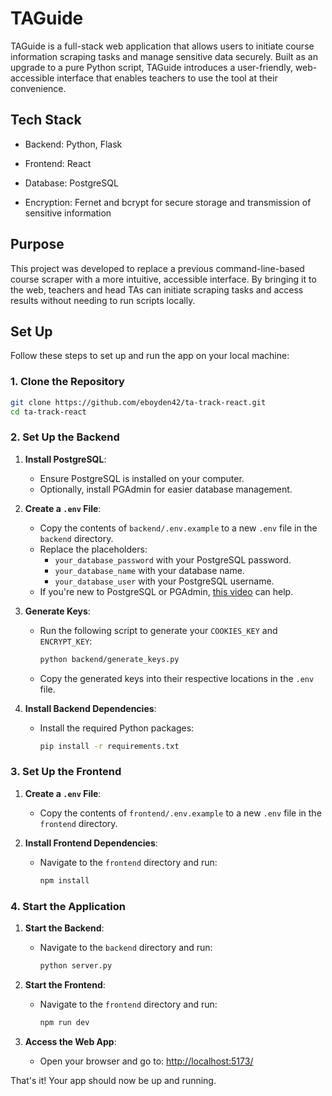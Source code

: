 # TAGuide

TAGuide is a full-stack web application that allows users to initiate course information scraping tasks and manage sensitive data securely. Built as an upgrade to a pure Python script, TAGuide introduces a user-friendly, web-accessible interface that enables teachers to use the tool at their convenience.

## Tech Stack

- Backend: Python, Flask

- Frontend: React

- Database: PostgreSQL

- Encryption: Fernet and bcrypt for secure storage and transmission of sensitive information

## Purpose

This project was developed to replace a previous command-line-based course scraper with a more intuitive, accessible interface. By bringing it to the web, teachers and head TAs can initiate scraping tasks and access results without needing to run scripts locally.

## Set Up

Follow these steps to set up and run the app on your local machine:

### 1. Clone the Repository
```bash
git clone https://github.com/eboyden42/ta-track-react.git
cd ta-track-react
```

### 2. Set Up the Backend

1. **Install PostgreSQL**:
   - Ensure PostgreSQL is installed on your computer.
   - Optionally, install PGAdmin for easier database management.

2. **Create a `.env` File**:
   - Copy the contents of `backend/.env.example` to a new `.env` file in the `backend` directory.
   - Replace the placeholders:
     - `your_database_password` with your PostgreSQL password.
     - `your_database_name` with your database name.
     - `your_database_user` with your PostgreSQL username.
   - If you're new to PostgreSQL or PGAdmin, [this video](https://www.youtube.com/watch?v=miEFm1CyjfM) can help.

3. **Generate Keys**:
   - Run the following script to generate your `COOKIES_KEY` and `ENCRYPT_KEY`:
     ```bash
     python backend/generate_keys.py
     ```
   - Copy the generated keys into their respective locations in the `.env` file.

4. **Install Backend Dependencies**:
   - Install the required Python packages:
     ```bash
     pip install -r requirements.txt
     ```

### 3. Set Up the Frontend

1. **Create a `.env` File**:
   - Copy the contents of `frontend/.env.example` to a new `.env` file in the `frontend` directory.

2. **Install Frontend Dependencies**:
   - Navigate to the `frontend` directory and run:
     ```bash
     npm install
     ```

### 4. Start the Application

1. **Start the Backend**:
   - Navigate to the `backend` directory and run:
     ```bash
     python server.py
     ```

2. **Start the Frontend**:
   - Navigate to the `frontend` directory and run:
     ```bash
     npm run dev
     ```

3. **Access the Web App**:
   - Open your browser and go to: [http://localhost:5173/](http://localhost:5173/)

That's it! Your app should now be up and running.


